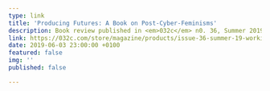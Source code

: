 ```yaml
---
type: link
title: 'Producing Futures: A Book on Post-Cyber-Feminisms'
description: Book review published in <em>032c</em> n0. 36, Summer 2019
link: https://032c.com/store/magazine/products/issue-36-summer-19-working-out-loud
date: 2019-06-03 23:00:00 +0100
featured: false
img: ''
published: false

---
```

